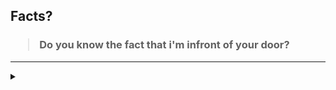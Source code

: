 ## Facts?

<h3>
  <blockquote>
<!--START_SECTION:debris-->                                                                                                                                                   
Do you know the fact that i'm infront of your door?
    
<!--END_SECTION:debris-->
  </blockquote>
</h3>

-----

<details>
  <summary></summary>

<img src="https://github-readme-stats.vercel.app/api?show_icons=true&hide=issues&username=yrifl"> <img src="https://github-readme-stats.vercel.app/api/top-langs/?layout=compact&username=yrifl">

</details>
